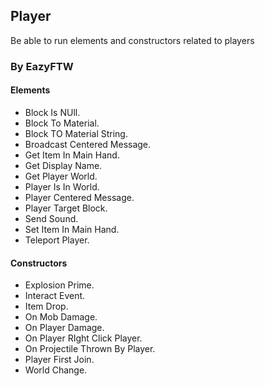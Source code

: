 ## Player
Be able to run elements and constructors related to players
### By EazyFTW
#### Elements
* Block Is NUll.
* Block To Material.
* Block TO Material String.
* Broadcast Centered Message.
* Get Item In Main Hand.
* Get Display Name.
* Get Player World.
* Player Is In World.
* Player Centered Message.
* Player Target Block.
* Send Sound.
* Set Item In Main Hand.
* Teleport Player.

#### Constructors
* Explosion Prime.
* Interact Event.
* Item Drop.
* On Mob Damage.
* On Player Damage.
* On Player RIght Click Player.
* On Projectile Thrown By Player.
* Player First Join.
* World Change.
